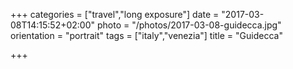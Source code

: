+++
categories = ["travel","long exposure"]
date = "2017-03-08T14:15:52+02:00"
photo = "/photos/2017-03-08-guidecca.jpg"
orientation = "portrait"
tags = ["italy","venezia"]
title = "Guidecca"

+++
